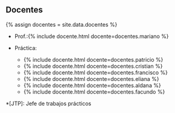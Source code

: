## Docentes

{% assign docentes = site.data.docentes %}

  - Prof.:{% include docente.html docente=docentes.mariano %}

  - Práctica:
    - {% include docente.html docente=docentes.patricio %}
    - {% include docente.html docente=docentes.cristian %}
    - {% include docente.html docente=docentes.francisco %}
    - {% include docente.html docente=docentes.eliana %}
    - {% include docente.html docente=docentes.aldana %}
    - {% include docente.html docente=docentes.facundo %}

*[JTP]: Jefe de trabajos prácticos
